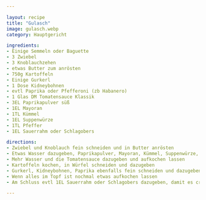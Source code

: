 ```yaml
---

layout: recipe
title: "Gulasch"
image: gulasch.webp
category: Hauptgericht

ingredients:
- Einige Semmeln oder Baguette
- 3 Zwiebel
- 3 Knoblauchzehen
- etwas Butter zum anrösten
- 750g Kartoffeln
- Einige Gurkerl
- 1 Dose Kidneybohnen
- evtl Paprika oder Pfefferoni (zb Habanero)
- 1 Glas DM Tomatensauce Klassik
- 3EL Paprikapulver süß
- 1EL Mayoran
- 1TL Kümmel
- 1EL Suppenwürze
- 1TL Pfeffer
- 1EL Sauerrahm oder Schlagobers

directions:
- Zwiebel und Knoblauch fein schneiden und in Butter anrösten
- Etwas Wasser dazugeben, Paprikapulver, Mayoran, Kümmel, Suppenwürze, Pfeffer dazugeben und aufkochen lassen
- Mehr Wasser und die Tomatensauce dazugeben und aufkochen lassen
- Kartoffeln kochen, in Würfel schneiden und dazugeben
- Gurkerl, Kidneybohnen, Paprika ebenfalls fein schneiden und dazugeben
- Wenn alles im Topf ist nochmal etwas aufkochen lassen
- Am Schluss evtl 1EL Sauerrahm oder Schlagobers dazugeben, damit es cremiger ist

---
```

